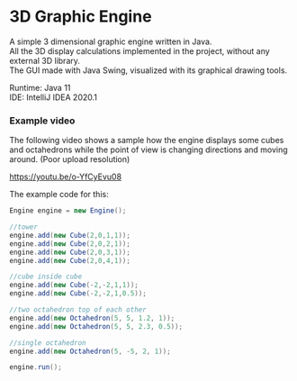 # 3D Graphic Engine
A simple 3 dimensional graphic engine written in Java.  
All the 3D display calculations implemented in the project,
without any external 3D library.  
The GUI made with Java Swing, visualized with its graphical drawing tools.

Runtime: Java 11  
IDE: IntelliJ IDEA 2020.1

### Example video
The following video shows a sample how the engine displays some cubes and 
octahedrons while the point of view is changing directions 
and moving around. (Poor upload resolution)

https://youtu.be/o-YfCyEvu08

The example code for this:

```java
Engine engine = new Engine();

//tower
engine.add(new Cube(2,0,1,1));
engine.add(new Cube(2,0,2,1));
engine.add(new Cube(2,0,3,1));
engine.add(new Cube(2,0,4,1));

//cube inside cube
engine.add(new Cube(-2,-2,1,1));
engine.add(new Cube(-2,-2,1,0.5));

//two octahedron top of each other
engine.add(new Octahedron(5, 5, 1.2, 1));
engine.add(new Octahedron(5, 5, 2.3, 0.5));

//single octahedron
engine.add(new Octahedron(5, -5, 2, 1));

engine.run();
```


